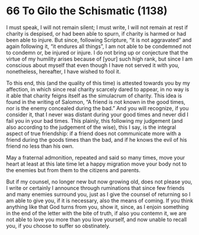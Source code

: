 # 66 To Gilo the Schismatic \(1138\)

I must speak, I will not remain silent; I must write, I will not remain at rest if charity is despised, or had been able to spurn, if charity is harmed or had been able to injure. But since, following Scripture, “it is not aggravated” and again following it, “it endures all things”, I am not able to be condemned not to condemn or, be injured or injure. I do not bring up or conjecture that the virtue of my humility arises because of \[your\] such high rank, but since I am conscious about myself that even though I have not served it with you, nonetheless, hereafter, I have wished to fool it. 

To this end, this \(and the quality of this time\) is attested towards you by my affection, in which since real charity scarcely dared to appear, in no way is it able that charity feigns itself as the simulacrum of charity. This idea is found in the writing of Salomon, “A friend is not known in the good times, nor is the enemy concealed during the bad.” And you will recognize, if you consider it, that I never was distant during your good times and never did I fail you in your bad times. This plainly, this following my judgement \(and also according to the judgement of the wise\), this I say, is the integral aspect of true friendship: if a friend does not communicate more with a friend during the goods times than the bad, and if he knows the evil of his friend no less than his own. 

May a fraternal admonition, repeated and said so many times, move your heart at least at this late time let a happy migration move your body not to the enemies but from them to the citizens and parents. 

But if my counsel, no longer new but now growing old, does not please you, I write or certainly I announce through ruminations that since few friends and many enemies surround you, just as I give the counsel of returning so I am able to give you, if it is necessary, also the means of coming. If you think anything like that God turns from you, show it, since, as I enjoin something in the end of the letter with the bite of truth, if also you contemn it, we are not able to love you more than you love yourself, and now unable to recall you, if you choose to suffer so obstinately.

